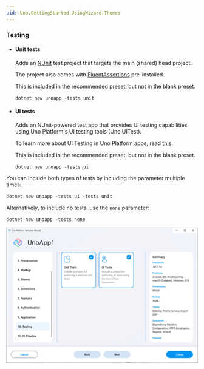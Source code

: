 ```yaml
---
uid: Uno.GettingStarted.UsingWizard.Themes
---
```


### Testing

- #### Unit tests
    Adds an [NUnit](https://nunit.org) test project that targets the main (shared) head project.  

    The project also comes with [FluentAssertions](https://fluentassertions.com) pre-installed.

    This is included in the recommended preset, but not in the blank preset.

    ```
    dotnet new unoapp -tests unit
    ```

- #### UI tests  
    Adds an NUnit-powered test app that provides UI testing capabilities using Uno Platform's UI testing tools (Uno.UITest).  

    To learn more about UI Testing in Uno Platform apps, read [this](xref:Uno.UITest.GetStarted).

    This is included in the recommended preset, but not in the blank preset.

    ```
    dotnet new unoapp -tests ui
    ```

You can include both types of tests by including the parameter multiple times:

```
dotnet new unoapp -tests ui -tests unit
```

Alternatively, to include no tests, use the `none` parameter:

```
dotnet new unoapp -tests none
```




![Testing tab in the wizard](assets/testing.jpg)
